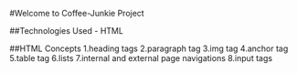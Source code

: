 #Welcome to Coffee-Junkie Project

##Technologies Used - HTML

##HTML Concepts
1.heading tags
2.paragraph tag
3.img tag
4.anchor tag
5.table tag
6.lists
7.internal and external page navigations
8.input tags